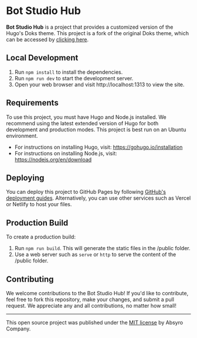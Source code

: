 # Bot Studio Hub

**Bot Studio Hub** is a project that provides a customized version of the Hugo's Doks theme. This project is a fork of the original Doks theme, which can be accessed by [clicking here](https://github.com/gethyas/doks).

## Local Development

1. Run `npm install` to install the dependencies.
2. Run `npm run dev` to start the development server.
3. Open your web browser and visit http://localhost:1313 to view the site.

## Requirements

To use this project, you must have Hugo and Node.js installed. We recommend using the latest extended version of Hugo for both development and production modes. This project is best run on an Ubuntu environment.

- For instructions on installing Hugo, visit: https://gohugo.io/installation
- For instructions on installing Node.js, visit: https://nodejs.org/en/download

## Deploying

You can deploy this project to GitHub Pages by following [GitHub's deployment guides](https://docs.github.com/en/pages/getting-started-with-github-pages/configuring-a-publishing-source-for-your-github-pages-site). Alternatively, you can use other services such as Vercel or Netlify to host your files.

## Production Build

To create a production build:

1. Run `npm run build`. This will generate the static files in the /public folder.
2. Use a web server such as `serve` or `http` to serve the content of the /public folder.

## Contributing

We welcome contributions to the Bot Studio Hub! If you'd like to contribute, feel free to fork this repository, make your changes, and submit a pull request. We appreciate any and all contributions, no matter how small!

---

This open source project was published under the [MIT license](LICENSE) by Absyro Company.

